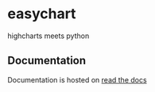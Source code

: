 # easychart
highcharts meets python

## Documentation
Documentation is hosted on [read the docs](https://easychart.readthedocs.io/en/latest/)
